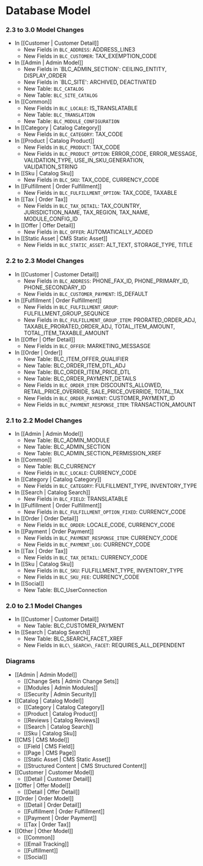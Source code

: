 # Database Model

### 2.3 to 3.0 Model Changes
- In [[Customer | Customer Detail]]
    - New Fields in `BLC_ADDRESS`: ADDRESS_LINE3
    - New Fields in `BLC_CUSTOMER`: TAX_EXEMPTION_CODE
- In [[Admin | Admin Model]]
    - New Fields in `BLC_ADMIN_SECTION': CEILING_ENTITY, DISPLAY_ORDER
    - New Fields in `BLC_SITE': ARCHIVED, DEACTIVATED
    - New Table: `BLC_CATALOG`
    - New Table: `BLC_SITE_CATALOG`
- In [[Common]]
    - New Fields in `BLC_LOCALE`: IS_TRANSLATABLE
    - New Table: `BLC_TRANSLATION`
    - New Table: `BLC_MODULE_CONFIGURATION`
- In [[Category | Catalog Category]]
    - New Fields in `BLC_CATEGORY`: TAX_CODE
- In [[Product | Catalog Product]]
    - New Fields in `BLC_PRODUCT`: TAX_CODE
    - New Fields in `BLC_PRODUCT_OPTION`: ERROR_CODE, ERROR_MESSAGE, VALIDATION_TYPE, USE_IN_SKU_GENERATION, VALIDATION_STRING
- In [[Sku | Catalog Sku]]
    - New Fields in `BLC_SKU`: TAX_CODE, CURRENCY_CODE
- In [[Fulfillment | Order Fulfillment]]
    - New Fields in `BLC_FULFILLMENT_OPTION`: TAX_CODE, TAXABLE
- In [[Tax | Order Tax]]
    - New Fields in `BLC_TAX_DETAIL`: TAX_COUNTRY, JURISDICTION_NAME, TAX_REGION, TAX_NAME, MODULE_CONFIG_ID
- In [[Offer | Offer Detail]]
    - New Fields in `BLC_OFFER`: AUTOMATICALLY_ADDED
- In [[Static Asset | CMS Static Asset]]
    - New Fields in `BLC_STATIC_ASSET`: ALT_TEXT, STORAGE_TYPE, TITLE

### 2.2 to 2.3 Model Changes
- In [[Customer | Customer Detail]]
    - New Fields in `BLC_ADDRESS`: PHONE_FAX_ID, PHONE_PRIMARY_ID, PHONE_SECONDARY_ID
    - New Fields in `BLC_CUSTOMER_PAYMENT`: IS_DEFAULT
- In [[Fulfillment | Order Fulfillment]]
    - New Fields in `BLC_FULFILLMENT_GROUP`: FULFILLMENT_GROUP_SEQUNCE
    - New Fields in `BLC_FULFILLMENT_GROUP_ITEM`: PRORATED_ORDER_ADJ, TAXABLE_PRORATED_ORDER_ADJ, TOTAL_ITEM_AMOUNT, TOTAL_ITEM_TAXABLE_AMOUNT
- In [[Offer | Offer Detail]]
    - New Fields in `BLC_OFFER`: MARKETING_MESSASGE
- In [[Order | Order]]
    - New Table: BLC_ITEM_OFFER_QUALIFIER
    - New Table: BLC_ORDER_ITEM_DTL_ADJ
    - New Table: BLC_ORDER_ITEM_PRICE_DTL
    - New Table: BLC_ORDER_PAYMENT_DETAILS
    - New Fields in `BLC_ORDER_ITEM`: DISCOUNTS_ALLOWED, RETAIL_PRICE_OVERRIDE, SALE_PRICE_OVERRIDE, TOTAL_TAX
    - New Fields in `BLC_ORDER_PAYMENT`: CUSTOMER_PAYMENT_ID
    - New Fields in `BLC_PAYMENT_RESPONSE_ITEM`: TRANSACTION_AMOUNT

### 2.1 to 2.2 Model Changes
- In [[Admin | Admin Model]]
    - New Table: BLC_ADMIN_MODULE
    - New Table: BLC_ADMIN_SECTION
    - New Table: BLC_ADMIN_SECTION_PERMISSION_XREF
- In [[Common]]
    - New Table: BLC_CURRENCY
    - New Fields in `BLC_LOCALE`: CURRENCY_CODE 
- In [[Category | Catalog Category]]
    - New Fields in `BLC_CATEGORY`: FULFILLMENT_TYPE, INVENTORY_TYPE 
- In [[Search | Catalog Search]]
    - New Fields in `BLC_FIELD`: TRANSLATABLE
- In [[Fulfillment | Order Fulfillment]]
    - New Fields in `BLC_FULFILLMENT_OPTION_FIXED`: CURRENCY_CODE
- In [[Order | Order Detail]]
    - New Fields in `BLC_ORDER`: LOCALE_CODE, CURRENCY_CODE
- In [[Payment | Order Payment]]
    - New Fields in `BLC_PAYMENT_RESPONSE_ITEM`: CURRENCY_CODE
    - New Fields in `BLC_PAYMENT_LOG`: CURRENCY_CODE
- In [[Tax | Order Tax]]
    - New Fields in `BLC_TAX_DETAIL`: CURRENCY_CODE
- In [[Sku | Catalog Sku]]
    - New Fields in `BLC_SKU`: FULFILLMENT_TYPE, INVENTORY_TYPE
    - New Fields in `BLC_SKU_FEE`: CURRENCY_CODE
- In [[Social]]
    - New Table: BLC_UserConnection     

### 2.0 to 2.1 Model Changes
- In [[Customer | Customer Detail]]
    - New Table: BLC\_CUSTOMER\_PAYMENT
- In [[Search | Catalog Search]]
    - New Table: BLC\_SEARCH\_FACET\_XREF
    - New Fields in `BLC\_SEARCH\_FACET`: REQUIRES\_ALL\_DEPENDENT

### Diagrams
- [[Admin | Admin Model]]
    - [[Change Sets | Admin Change Sets]]
    - [[Modules | Admin Modules]]
    - [[Security | Admin Security]]
- [[Catalog | Catalog Model]]
    - [[Category | Catalog Category]]
    - [[Product | Catalog Product]]
    - [[Reviews | Catalog Reviews]]
    - [[Search | Catalog Search]]
    - [[Sku | Catalog Sku]]
- [[CMS | CMS Model]]
    - [[Field | CMS Field]]     
    - [[Page | CMS Page]]
    - [[Static Asset | CMS Static Asset]]
    - [[Structured Content | CMS Structured Content]]
- [[Customer | Customer Model]]
    - [[Detail | Customer Detail]]
- [[Offer | Offer Model]]
    - [[Detail | Offer Detail]]
- [[Order | Order Model]]
    - [[Detail | Order Detail]]
    - [[Fulfillment | Order Fulfillment]]
    - [[Payment | Order Payment]]
    - [[Tax | Order Tax]]
- [[Other | Other Model]]
    - [[Common]]
    - [[Email Tracking]]
    - [[Fulfillment]]
    - [[Social]]
